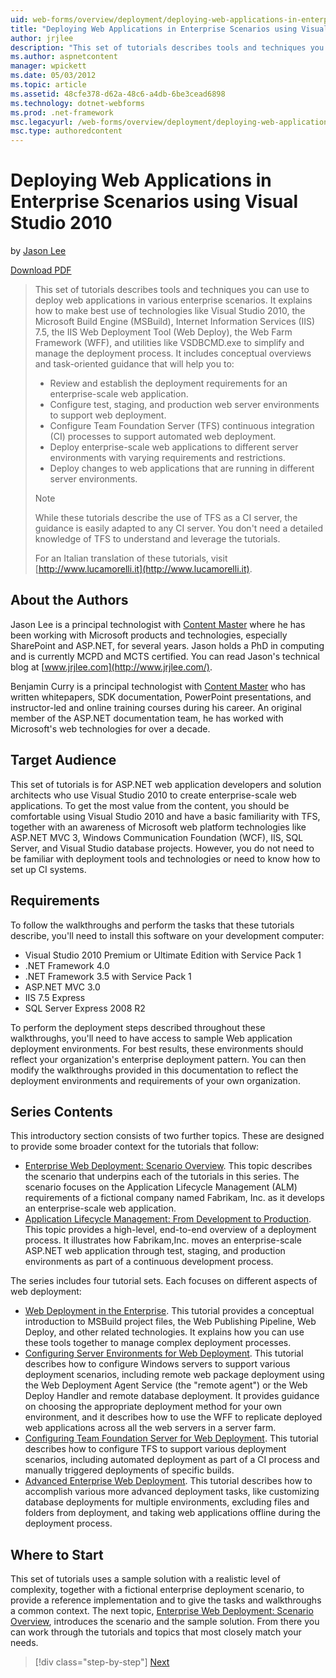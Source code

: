 ```yaml
---
uid: web-forms/overview/deployment/deploying-web-applications-in-enterprise-scenarios/deploying-web-applications-in-enterprise-scenarios
title: "Deploying Web Applications in Enterprise Scenarios using Visual Studio 2010 | Microsoft Docs"
author: jrjlee
description: "This set of tutorials describes tools and techniques you can use to deploy web applications in various enterprise scenarios. It explains how to make best use..."
ms.author: aspnetcontent
manager: wpickett
ms.date: 05/03/2012
ms.topic: article
ms.assetid: 48cfe378-d62a-48c6-a4db-6be3cead6898
ms.technology: dotnet-webforms
ms.prod: .net-framework
msc.legacyurl: /web-forms/overview/deployment/deploying-web-applications-in-enterprise-scenarios/deploying-web-applications-in-enterprise-scenarios
msc.type: authoredcontent
---
```

Deploying Web Applications in Enterprise Scenarios using Visual Studio 2010
====================
by [Jason Lee](https://github.com/jrjlee)

[Download PDF](https://msdnshared.blob.core.windows.net/media/MSDNBlogsFS/prod.evol.blogs.msdn.com/CommunityServer.Blogs.Components.WeblogFiles/00/00/00/63/56/8130.DeployingWebAppsInEnterpriseScenarios.pdf)

> This set of tutorials describes tools and techniques you can use to deploy web applications in various enterprise scenarios. It explains how to make best use of technologies like Visual Studio 2010, the Microsoft Build Engine (MSBuild), Internet Information Services (IIS) 7.5, the IIS Web Deployment Tool (Web Deploy), the Web Farm Framework (WFF), and utilities like VSDBCMD.exe to simplify and manage the deployment process. It includes conceptual overviews and task-oriented guidance that will help you to:
> 
> - Review and establish the deployment requirements for an enterprise-scale web application.
> - Configure test, staging, and production web server environments to support web deployment.
> - Configure Team Foundation Server (TFS) continuous integration (CI) processes to support automated web deployment.
> - Deploy enterprise-scale web applications to different server environments with varying requirements and restrictions.
> - Deploy changes to web applications that are running in different server environments.
> 
> > [!NOTE]
> > While these tutorials describe the use of TFS as a CI server, the guidance is easily adapted to any CI server. You don't need a detailed knowledge of TFS to understand and leverage the tutorials.
> 
> 
> For an Italian translation of these tutorials, visit [http://www.lucamorelli.it](http://www.lucamorelli.it).


## About the Authors

Jason Lee is a principal technologist with [Content Master](http://www.contentmaster.com/) where he has been working with Microsoft products and technologies, especially SharePoint and ASP.NET, for several years. Jason holds a PhD in computing and is currently MCPD and MCTS certified. You can read Jason's technical blog at [www.jrjlee.com](http://www.jrjlee.com/).

Benjamin Curry is a principal technologist with [Content Master](http://www.contentmaster.com/) who has written whitepapers, SDK documentation, PowerPoint presentations, and instructor-led and online training courses during his career. An original member of the ASP.NET documentation team, he has worked with Microsoft's web technologies for over a decade.

## Target Audience

This set of tutorials is for ASP.NET web application developers and solution architects who use Visual Studio 2010 to create enterprise-scale web applications. To get the most value from the content, you should be comfortable using Visual Studio 2010 and have a basic familiarity with TFS, together with an awareness of Microsoft web platform technologies like ASP.NET MVC 3, Windows Communication Foundation (WCF), IIS, SQL Server, and Visual Studio database projects. However, you do not need to be familiar with deployment tools and technologies or need to know how to set up CI systems.

## Requirements

To follow the walkthroughs and perform the tasks that these tutorials describe, you'll need to install this software on your development computer:

- Visual Studio 2010 Premium or Ultimate Edition with Service Pack 1
- .NET Framework 4.0
- .NET Framework 3.5 with Service Pack 1
- ASP.NET MVC 3.0
- IIS 7.5 Express
- SQL Server Express 2008 R2

To perform the deployment steps described throughout these walkthroughs, you'll need to have access to sample Web application deployment environments. For best results, these environments should reflect your organization's enterprise deployment pattern. You can then modify the walkthroughs provided in this documentation to reflect the deployment environments and requirements of your own organization.

## Series Contents

This introductory section consists of two further topics. These are designed to provide some broader context for the tutorials that follow:

- [Enterprise Web Deployment: Scenario Overview](enterprise-web-deployment-scenario-overview.md). This topic describes the scenario that underpins each of the tutorials in this series. The scenario focuses on the Application Lifecycle Management (ALM) requirements of a fictional company named Fabrikam, Inc. as it develops an enterprise-scale web application.
- [Application Lifecycle Management: From Development to Production](application-lifecycle-management-from-development-to-production.md). This topic provides a high-level, end-to-end overview of a deployment process. It illustrates how Fabrikam,Inc. moves an enterprise-scale ASP.NET web application through test, staging, and production environments as part of a continuous development process.

The series includes four tutorial sets. Each focuses on different aspects of web deployment:

- [Web Deployment in the Enterprise](../web-deployment-in-the-enterprise/web-deployment-in-the-enterprise.md). This tutorial provides a conceptual introduction to MSBuild project files, the Web Publishing Pipeline, Web Deploy, and other related technologies. It explains how you can use these tools together to manage complex deployment processes.
- [Configuring Server Environments for Web Deployment](../configuring-server-environments-for-web-deployment/configuring-server-environments-for-web-deployment.md). This tutorial describes how to configure Windows servers to support various deployment scenarios, including remote web package deployment using the Web Deployment Agent Service (the "remote agent") or the Web Deploy Handler and remote database deployment. It provides guidance on choosing the appropriate deployment method for your own environment, and it describes how to use the WFF to replicate deployed web applications across all the web servers in a server farm.
- [Configuring Team Foundation Server for Web Deployment](../configuring-team-foundation-server-for-web-deployment/configuring-team-foundation-server-for-web-deployment.md). This tutorial describes how to configure TFS to support various deployment scenarios, including automated deployment as part of a CI process and manually triggered deployments of specific builds.
- [Advanced Enterprise Web Deployment](../advanced-enterprise-web-deployment/advanced-enterprise-web-deployment.md). This tutorial describes how to accomplish various more advanced deployment tasks, like customizing database deployments for multiple environments, excluding files and folders from deployment, and taking web applications offline during the deployment process.

## Where to Start

This set of tutorials uses a sample solution with a realistic level of complexity, together with a fictional enterprise deployment scenario, to provide a reference implementation and to give the tasks and walkthroughs a common context. The next topic, [Enterprise Web Deployment: Scenario Overview](enterprise-web-deployment-scenario-overview.md), introduces the scenario and the sample solution. From there you can work through the tutorials and topics that most closely match your needs.

> [!div class="step-by-step"]
> [Next](enterprise-web-deployment-scenario-overview.md)
